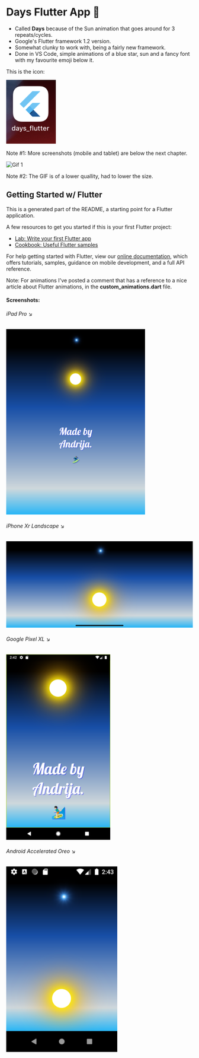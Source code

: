 # Days Flutter App 🦋
* Called <b>Days</b> because of the Sun animation that goes around for 3 repeats/cycles.
* Google's Flutter framework 1.2 version.
* Somewhat clunky to work with, being a fairly new framework.
* Done in VS Code, simple animations of a blue star, sun and a fancy font with my favourite emoji below it.

This is the icon:


<img src="screenshots/icon.png" alt="Icon">



Note #1: More screenshots (mobile and tablet) are below the next chapter.


<img src="screenshots/gif-1.gif" height="500" alt="Gif 1">



Note #2: The GIF is of a lower quallity, had to lower the size.

## Getting Started w/ Flutter
This is a generated part of the README, a starting point for a Flutter application.

A few resources to get you started if this is your first Flutter project:

- [Lab: Write your first Flutter app](https://flutter.io/docs/get-started/codelab)
- [Cookbook: Useful Flutter samples](https://flutter.io/docs/cookbook)

For help getting started with Flutter, view our [online documentation](https://flutter.io/docs), which offers tutorials, samples, guidance on mobile development, and a full API reference.

Note: For animations I've posted a comment that has a reference to a nice article about Flutter animations, in the <b>custom_animations.dart</b> file.

#### Screenshots:
<h6>iPad Pro &#x2198;</h6>
<img src="screenshots/view-1.png" height="500" alt="View 1">
<h6>iPhone Xr Landscape &#x2198;</h6>
<img src="screenshots/view-2.png" alt="View 2">
<h6>Google Pixel XL &#x2198;</h6>
<img src="screenshots/view-3.png" height="500" alt="View 3">
<h6>Android Accelerated Oreo &#x2198;</h6>
<img src="screenshots/view-4.png" height="500" alt="View 4">
